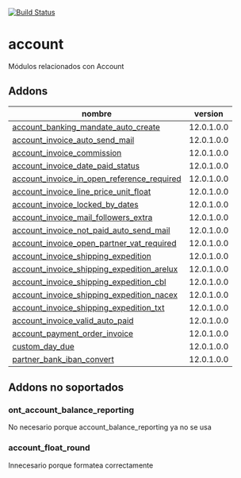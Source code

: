 [![Build Status](https://travis-ci.org/OdooNodrizaTech/account.svg?branch=12.0)](https://travis-ci.org/OdooNodrizaTech/account)

account
=========
Módulos relacionados con Account


Addons
----------------
nombre | version
--- | ---
[account_banking_mandate_auto_create](account_banking_mandate_auto_create/) | 12.0.1.0.0
[account_invoice_auto_send_mail](account_invoice_auto_send_mail/) | 12.0.1.0.0
[account_invoice_commission](account_invoice_commission/) | 12.0.1.0.0
[account_invoice_date_paid_status](account_invoice_date_paid_status/) | 12.0.1.0.0
[account_invoice_in_open_reference_required](account_invoice_in_open_reference_required/) | 12.0.1.0.0
[account_invoice_line_price_unit_float](account_invoice_line_price_unit_float/) | 12.0.1.0.0
[account_invoice_locked_by_dates](account_invoice_locked_by_dates/) | 12.0.1.0.0
[account_invoice_mail_followers_extra](account_invoice_mail_followers_extra/) | 12.0.1.0.0
[account_invoice_not_paid_auto_send_mail](account_invoice_not_paid_auto_send_mail/) | 12.0.1.0.0
[account_invoice_open_partner_vat_required](account_invoice_open_partner_vat_required/) | 12.0.1.0.0
[account_invoice_shipping_expedition](account_invoice_shipping_expedition/) | 12.0.1.0.0
[account_invoice_shipping_expedition_arelux](account_invoice_shipping_expedition_arelux/) | 12.0.1.0.0
[account_invoice_shipping_expedition_cbl](account_invoice_shipping_expedition_cbl/) | 12.0.1.0.0
[account_invoice_shipping_expedition_nacex](account_invoice_shipping_expedition_nacex/) | 12.0.1.0.0
[account_invoice_shipping_expedition_txt](account_invoice_shipping_expedition_txt/) | 12.0.1.0.0
[account_invoice_valid_auto_paid](account_invoice_valid_auto_paid/) | 12.0.1.0.0
[account_payment_order_invoice](account_payment_order_invoice/) | 12.0.1.0.0
[custom_day_due](custom_day_due/) | 12.0.1.0.0
[partner_bank_iban_convert](partner_bank_iban_convert/) | 12.0.1.0.0

## Addons no soportados

### ont_account_balance_reporting 
No necesario porque account_balance_reporting ya no se usa

### account_float_round
Innecesario porque formatea correctamente
